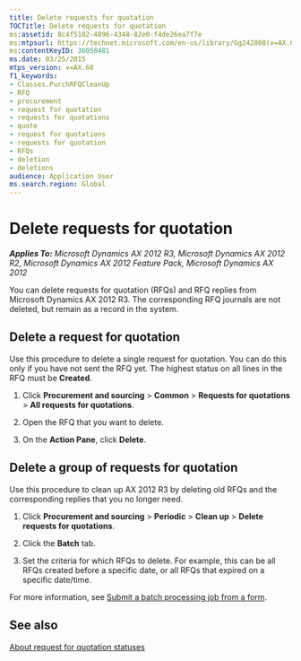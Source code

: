 ```yaml
---
title: Delete requests for quotation
TOCTitle: Delete requests for quotation
ms:assetid: 8c4f5102-4896-4348-82e0-f4de26ea7f7e
ms:mtpsurl: https://technet.microsoft.com/en-us/library/Gg242868(v=AX.60)
ms:contentKeyID: 36058481
ms.date: 03/25/2015
mtps_version: v=AX.60
f1_keywords:
- Classes.PurchRFQCleanUp
- RFQ
- procurement
- request for quotation
- requests for quotations
- quote
- request for quotations
- requests for quotation
- RFQs
- deletion
- deletions
audience: Application User
ms.search.region: Global
---
```


# Delete requests for quotation 


_**Applies To:** Microsoft Dynamics AX 2012 R3, Microsoft Dynamics AX 2012 R2, Microsoft Dynamics AX 2012 Feature Pack, Microsoft Dynamics AX 2012_

You can delete requests for quotation (RFQs) and RFQ replies from Microsoft Dynamics AX 2012 R3. The corresponding RFQ journals are not deleted, but remain as a record in the system.

## Delete a request for quotation

Use this procedure to delete a single request for quotation. You can do this only if you have not sent the RFQ yet. The highest status on all lines in the RFQ must be **Created**.

1.  Click **Procurement and sourcing** \> **Common** \> **Requests for quotations** \> **All requests for quotations**.

2.  Open the RFQ that you want to delete.

3.  On the **Action Pane**, click **Delete**.

## Delete a group of requests for quotation

Use this procedure to clean up AX 2012 R3 by deleting old RFQs and the corresponding replies that you no longer need.

1.  Click **Procurement and sourcing** \> **Periodic** \> **Clean up** \> **Delete requests for quotations**.

2.  Click the **Batch** tab.

3.  Set the criteria for which RFQs to delete. For example, this can be all RFQs created before a specific date, or all RFQs that expired on a specific date/time.

For more information, see [Submit a batch processing job from a form](submit-a-batch-processing-job-from-a-form.md).

## See also

[About request for quotation statuses](about-request-for-quotation-statuses.md)

  


